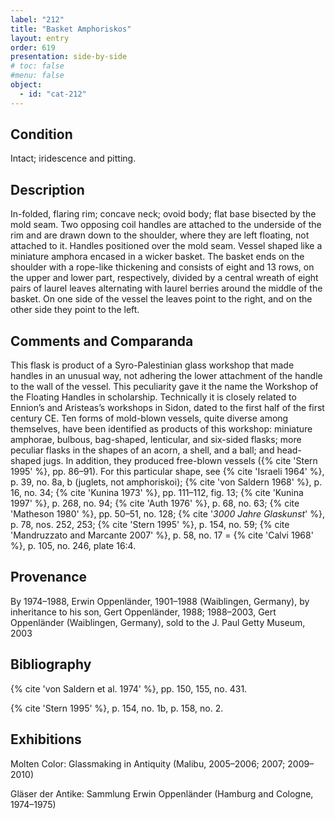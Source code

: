 ```yaml
---
label: "212"
title: "Basket Amphoriskos"
layout: entry
order: 619
presentation: side-by-side
# toc: false
#menu: false 
object:
  - id: "cat-212"
---
```


## Condition

Intact; iridescence and pitting.

## Description

In-folded, flaring rim; concave neck; ovoid body; flat base bisected by the mold seam. Two opposing coil handles are attached to the underside of the rim and are drawn down to the shoulder, where they are left floating, not attached to it. Handles positioned over the mold seam. Vessel shaped like a miniature amphora encased in a wicker basket. The basket ends on the shoulder with a rope-like thickening and consists of eight and 13 rows, on the upper and lower part, respectively, divided by a central wreath of eight pairs of laurel leaves alternating with laurel berries around the middle of the basket. On one side of the vessel the leaves point to the right, and on the other side they point to the left.

## Comments and Comparanda

This flask is product of a Syro-Palestinian glass workshop that made handles in an unusual way, not adhering the lower attachment of the handle to the wall of the vessel. This peculiarity gave it the name the Workshop of the Floating Handles in scholarship. Technically it is closely related to Ennion’s and Aristeas’s workshops in Sidon, dated to the first half of the first century CE. Ten forms of mold-blown vessels, quite diverse among themselves, have been identified as products of this workshop: miniature amphorae, bulbous, bag-shaped, lenticular, and six-sided flasks; more peculiar flasks in the shapes of an acorn, a shell, and a ball; and head-shaped jugs. In addition, they produced free-blown vessels ({% cite 'Stern 1995' %}, pp. 86–91). For this particular shape, see {% cite 'Israeli 1964' %}, p. 39, no. 8a, b (juglets, not amphoriskoi); {% cite 'von Saldern 1968' %}, p. 16, no. 34; {% cite 'Kunina 1973' %}, pp. 111–112, fig. 13; {% cite 'Kunina 1997' %}, p. 268, no. 94; {% cite 'Auth 1976' %}, p. 68, no. 63; {% cite 'Matheson 1980' %}, pp. 50–51, no. 128; {% cite '*3000 Jahre Glaskunst*' %}, p. 78, nos. 252, 253; {% cite 'Stern 1995' %}, p. 154, no. 59; {% cite 'Mandruzzato and Marcante 2007' %}, p. 58, no. 17 = {% cite 'Calvi 1968' %}, p. 105, no. 246, plate 16:4.

## Provenance

By 1974–1988, Erwin Oppenländer, 1901–1988 (Waiblingen, Germany), by inheritance to his son, Gert Oppenländer, 1988; 1988–2003, Gert Oppenländer (Waiblingen, Germany), sold to the J. Paul Getty Museum, 2003

## Bibliography

{% cite 'von Saldern et al. 1974' %}, pp. 150, 155, no. 431.

{% cite 'Stern 1995' %}, p. 154, no. 1b, p. 158, no. 2.

## Exhibitions

Molten Color: Glassmaking in Antiquity (Malibu, 2005–2006; 2007; 2009–2010)

Gläser der Antike: Sammlung Erwin Oppenländer (Hamburg and Cologne, 1974–1975)